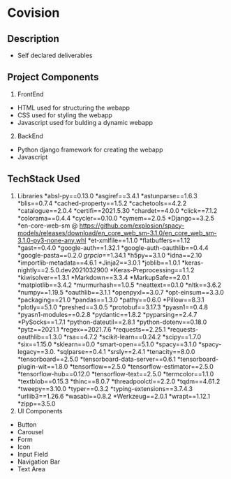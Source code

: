# Covision
## Description
* Self declared deliverables 
## Project Components
1. FrontEnd 
* HTML used for structuring the webapp
* CSS used for styling the webapp
* Javascript used for bulding a dynamic webapp
2. BackEnd
* Python django framework for creating the webapp
* Javascript 
## TechStack Used
1. Libraries
*absl-py==0.13.0
*asgiref==3.4.1
*astunparse==1.6.3
*blis==0.7.4
*cached-property==1.5.2
*cachetools==4.2.2
*catalogue==2.0.4
*certifi==2021.5.30
*chardet==4.0.0
*click==7.1.2
*colorama==0.4.4
*cycler==0.10.0
*cymem==2.0.5
*Django==3.2.5
*en-core-web-sm @ https://github.com/explosion/spacy-models/releases/download/en_core_web_sm-3.1.0/en_core_web_sm-3.1.0-py3-none-any.whl
*et-xmlfile==1.1.0
*flatbuffers==1.12
*gast==0.4.0
*google-auth==1.32.1
*google-auth-oauthlib==0.4.4
*google-pasta==0.2.0
*grpcio*==1.34.1
*h5py==3.1.0
*idna==2.10
*importlib-metadata==4.6.1
*Jinja2==3.0.1
*joblib==1.0.1
*keras-nightly==2.5.0.dev2021032900
*Keras-Preprocessing==1.1.2
*kiwisolver==1.3.1
*Markdown==3.3.4
*MarkupSafe==2.0.1
*matplotlib==3.4.2
*murmurhash==1.0.5
*neattext==0.1.0
*nltk==3.6.2
*numpy==1.19.5
*oauthlib==3.1.1
*openpyxl==3.0.7
*opt-einsum==3.3.0
*packaging==21.0
*pandas==1.3.0
*pathy==0.6.0
*Pillow==8.3.1
*plotly==5.1.0
*preshed==3.0.5
*protobuf==3.17.3
*pyasn1==0.4.8
*pyasn1-modules==0.2.8
*pydantic==1.8.2
*pyparsing==2.4.7
*PySocks==1.7.1
*python-dateutil==2.8.1
*python-dotenv==0.18.0
*pytz==2021.1
*regex==2021.7.6
*requests==2.25.1
*requests-oauthlib==1.3.0
*rsa==4.7.2
*scikit-learn==0.24.2
*scipy==1.7.0
*six==1.15.0
*sklearn==0.0
*smart-open==5.1.0
*spacy==3.1.0
*spacy-legacy==3.0.
*sqlparse==0.4.1
*srsly==2.4.1
*tenacity==8.0.0
*tensorboard==2.5.0
*tensorboard-data-server==0.6.1
*tensorboard-plugin-wit==1.8.0
*tensorflow==2.5.0
*tensorflow-estimator==2.5.0
*tensorflow-hub==0.12.0
*tensorflow-text==2.5.0
*termcolor==1.1.0
*textblob==0.15.3
*thinc==8.0.7
*threadpoolctl==2.2.0
*tqdm==4.61.2
*tweepy==3.10.0
*typer==0.3.2
*typing-extensions==3.7.4.3
*urllib3==1.26.6
*wasabi==0.8.2
*Werkzeug==2.0.1
*wrapt==1.12.1
*zipp==3.5.0
2. UI Components
* Button
* Carousel 
* Form
* Icon
* Input Field
* Navigation Bar
* Text Area

